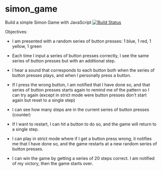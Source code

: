 # simon_game
Build a simple Simon Game with JavaScript
[![Build Status](https://travis-ci.org/manonja/simon_game.svg?branch=master)](https://travis-ci.org/manonja/simon_game)


Objectives:

- I am presented with a random series of button presses: 1 blue, 1 red, 1 yellow, 1 green

- Each time I input a series of button presses correctly, I see the same series of button presses but with an additional step.

- I hear a sound that corresponds to each button both when the series of button presses plays, and when I personally press a button.

- If I press the wrong button, I am notified that I have done so, and that series of button presses starts again to remind me of the pattern so I can try again (except in strict mode were button presses don't start again but reset to a single step)

- I can see how many steps are in the current series of button presses (counter)

- If I want to restart, I can hit a button to do so, and the game will return to a single step.

- I can play in strict mode where if I get a button press wrong, it notifies me that I have done so, and the game restarts at a new random series of button presses.

- I can win the game by getting a series of 20 steps correct. I am notified of my victory, then the game starts over.
